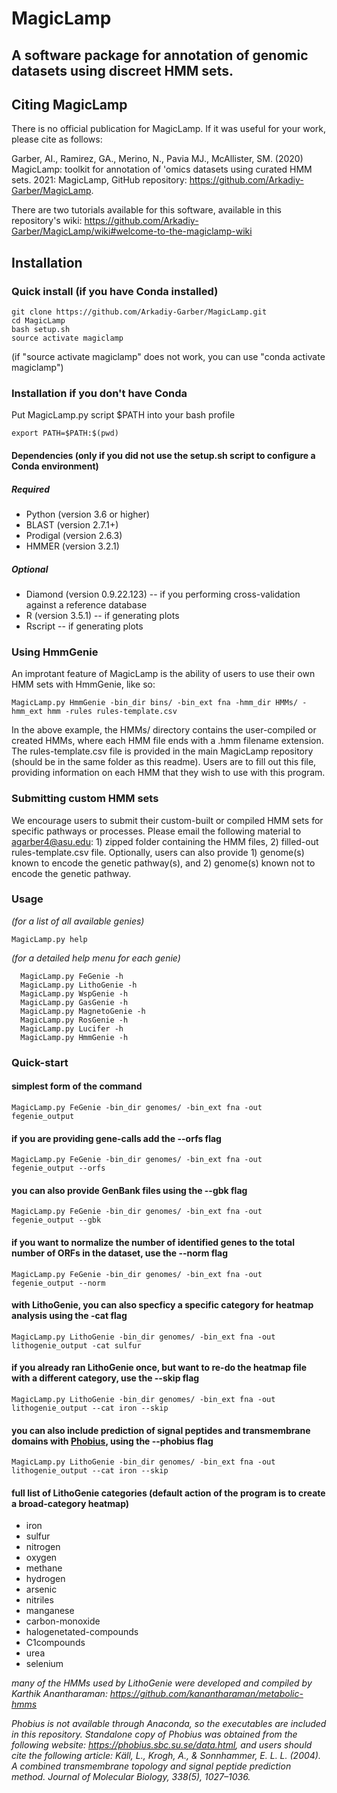 # MagicLamp
## A software package for annotation of genomic datasets using discreet HMM sets.


## Citing MagicLamp
There is no official publication for MagicLamp. If it was useful for your work, please cite as follows:

Garber, AI., Ramirez, GA., Merino, N., Pavia MJ., McAllister, SM. (2020) MagicLamp: toolkit for annotation of 'omics datasets using curated HMM sets. 2021: MagicLamp, GitHub repository: https://github.com/Arkadiy-Garber/MagicLamp.

There are two tutorials available for this software, available in this repository's wiki: https://github.com/Arkadiy-Garber/MagicLamp/wiki#welcome-to-the-magiclamp-wiki

## Installation
### Quick install (if you have Conda installed)
    git clone https://github.com/Arkadiy-Garber/MagicLamp.git
    cd MagicLamp
    bash setup.sh
    source activate magiclamp
(if "source activate magiclamp" does not work, you can use "conda activate magiclamp")


### Installation if you don't have Conda

Put MagicLamp.py script $PATH into your bash profile

    export PATH=$PATH:$(pwd)

#### Dependencies (only if you did not use the setup.sh script to configure a Conda environment)
##### Required
* Python (version 3.6 or higher)
* BLAST (version 2.7.1+)
* Prodigal (version 2.6.3)
* HMMER (version 3.2.1)

##### Optional
* Diamond (version 0.9.22.123) -- if you performing cross-validation against a reference database
* R (version 3.5.1) -- if generating plots
* Rscript -- if generating plots


### Using HmmGenie
An improtant feature of MagicLamp is the ability of users to use their own HMM sets with HmmGenie, like so:

    MagicLamp.py HmmGenie -bin_dir bins/ -bin_ext fna -hmm_dir HMMs/ -hmm_ext hmm -rules rules-template.csv

In the above example, the HMMs/ directory contains the user-compiled or created HMMs, where each HMM file ends with a .hmm filename extension. The rules-template.csv file is provided in the main MagicLamp repository (should be in the same folder as this readme). Users are to fill out this file, providing information on each HMM that they wish to use with this program.

### Submitting custom HMM sets
We encourage users to submit their custom-built or compiled HMM sets for specific pathways or processes. Please email the following material to agarber4@asu.edu: 1) zipped folder containing the HMM files, 2) filled-out rules-template.csv file. Optionally, users can also provide 1) genome(s) known to encode the genetic pathway(s), and 2) genome(s) known not to encode the genetic pathway.
                               

### Usage
*(for a list of all available genies)*

    MagicLamp.py help

 *(for a detailed help menu for each genie)*
 
      MagicLamp.py FeGenie -h
      MagicLamp.py LithoGenie -h
      MagicLamp.py WspGenie -h
      MagicLamp.py GasGenie -h
      MagicLamp.py MagnetoGenie -h
      MagicLamp.py RosGenie -h
      MagicLamp.py Lucifer -h
      MagicLamp.py HmmGenie -h
 
 
### Quick-start
#### simplest form of the command
    MagicLamp.py FeGenie -bin_dir genomes/ -bin_ext fna -out fegenie_output

#### if you are providing gene-calls add the --orfs flag
    MagicLamp.py FeGenie -bin_dir genomes/ -bin_ext fna -out fegenie_output --orfs
 
#### you can also provide GenBank files using the --gbk flag
    MagicLamp.py FeGenie -bin_dir genomes/ -bin_ext fna -out fegenie_output --gbk
 
#### if you want to normalize the number of identified genes to the total number of ORFs in the dataset, use the --norm flag
    MagicLamp.py FeGenie -bin_dir genomes/ -bin_ext fna -out fegenie_output --norm
  
#### with LithoGenie, you can also specficy a specific category for heatmap analysis using the -cat flag
    MagicLamp.py LithoGenie -bin_dir genomes/ -bin_ext fna -out lithogenie_output -cat sulfur

#### if you already ran LithoGenie once, but want to re-do the heatmap file with a different category, use the --skip flag
    MagicLamp.py LithoGenie -bin_dir genomes/ -bin_ext fna -out lithogenie_output --cat iron --skip

#### you can also include prediction of signal peptides and transmembrane domains with [Phobius](https://phobius.sbc.su.se/), using the --phobius flag
    MagicLamp.py LithoGenie -bin_dir genomes/ -bin_ext fna -out lithogenie_output --cat iron --skip

#### full list of LithoGenie categories (default action of the program is to create a broad-category heatmap)
* iron
* sulfur
* nitrogen
* oxygen
* methane
* hydrogen
* arsenic
* nitriles
* manganese
* carbon-monoxide
* halogenetated-compounds
* C1compounds
* urea
* selenium

*many of the HMMs used by LithoGenie were developed and compiled by Karthik Anantharaman: https://github.com/kanantharaman/metabolic-hmms*

*Phobius is not available through Anaconda, so the executables are included in this repository. Standalone copy of Phobius was obtained from the following website: https://phobius.sbc.su.se/data.html, and users should cite the following article: Käll, L., Krogh, A., & Sonnhammer, E. L. L. (2004). A combined transmembrane topology and signal peptide prediction method. Journal of Molecular Biology, 338(5), 1027–1036.*

